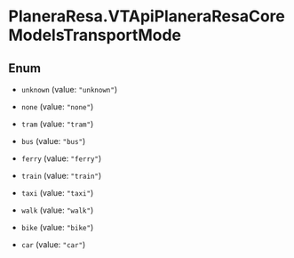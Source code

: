 # PlaneraResa.VTApiPlaneraResaCoreModelsTransportMode

## Enum


* `unknown` (value: `"unknown"`)

* `none` (value: `"none"`)

* `tram` (value: `"tram"`)

* `bus` (value: `"bus"`)

* `ferry` (value: `"ferry"`)

* `train` (value: `"train"`)

* `taxi` (value: `"taxi"`)

* `walk` (value: `"walk"`)

* `bike` (value: `"bike"`)

* `car` (value: `"car"`)


